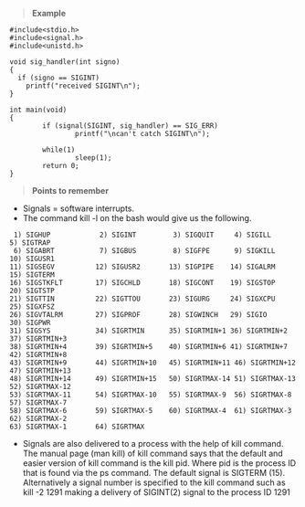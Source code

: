 > **Example**

```
#include<stdio.h>
#include<signal.h>
#include<unistd.h>

void sig_handler(int signo)
{
  if (signo == SIGINT)
    printf("received SIGINT\n");
}

int main(void)
{
        if (signal(SIGINT, sig_handler) == SIG_ERR)
                printf("\ncan't catch SIGINT\n");

        while(1)
                sleep(1);
        return 0;
}
```
> **Points to remember**

- Signals = software interrupts.
- The command kill -l on the bash would give us the following.

```
 1) SIGHUP            2) SIGINT         3) SIGQUIT     4) SIGILL     5) SIGTRAP
 6) SIGABRT           7) SIGBUS         8) SIGFPE      9) SIGKILL   10) SIGUSR1
11) SIGSEGV          12) SIGUSR2       13) SIGPIPE    14) SIGALRM   15) SIGTERM
16) SIGSTKFLT        17) SIGCHLD       18) SIGCONT    19) SIGSTOP   20) SIGTSTP
21) SIGTTIN          22) SIGTTOU       23) SIGURG     24) SIGXCPU   25) SIGXFSZ
26) SIGVTALRM        27) SIGPROF       28) SIGWINCH   29) SIGIO     30) SIGPWR
31) SIGSYS           34) SIGRTMIN      35) SIGRTMIN+1 36) SIGRTMIN+2 37) SIGRTMIN+3
38) SIGRTMIN+4       39) SIGRTMIN+5    40) SIGRTMIN+6 41) SIGRTMIN+7 42) SIGRTMIN+8
43) SIGRTMIN+9       44) SIGRTMIN+10   45) SIGRTMIN+11 46) SIGRTMIN+12 47) SIGRTMIN+13
48) SIGRTMIN+14      49) SIGRTMIN+15   50) SIGRTMAX-14 51) SIGRTMAX-13 52) SIGRTMAX-12
53) SIGRTMAX-11      54) SIGRTMAX-10   55) SIGRTMAX-9  56) SIGRTMAX-8  57) SIGRTMAX-7
58) SIGRTMAX-6       59) SIGRTMAX-5    60) SIGRTMAX-4  61) SIGRTMAX-3  62) SIGRTMAX-2
63) SIGRTMAX-1       64) SIGRTMAX
```

- Signals are also delivered to a process with the help of kill command. The manual page (man kill) of kill command says that the default and easier version of kill command is the kill pid. Where pid is the process ID that is found via the ps command. The default signal is SIGTERM (15). Alternatively a signal number is specified to the kill command such as kill -2 1291 making a delivery of SIGINT(2) signal to the process ID 1291
